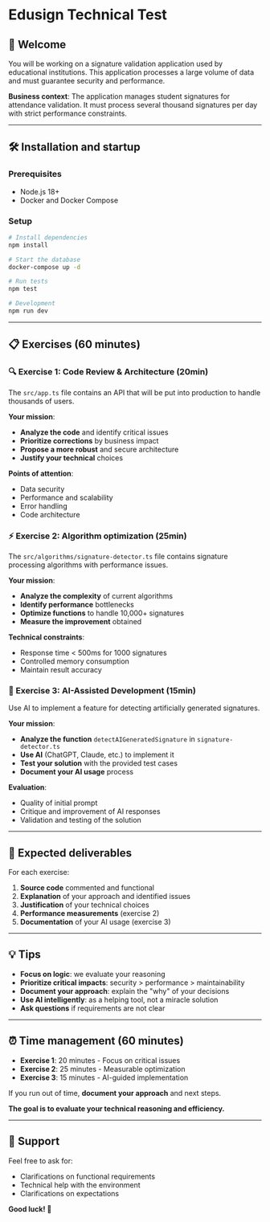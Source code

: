 # Edusign Technical Test

## 👋 Welcome

You will be working on a signature validation application used by educational institutions. This application processes a large volume of data and must guarantee security and performance.

**Business context**: The application manages student signatures for attendance validation. It must process several thousand signatures per day with strict performance constraints.

---

## 🛠 Installation and startup

### Prerequisites
- Node.js 18+
- Docker and Docker Compose

### Setup
```bash
# Install dependencies
npm install

# Start the database
docker-compose up -d

# Run tests
npm test

# Development
npm run dev
```

---

## 📋 Exercises (60 minutes)

### 🔍 Exercise 1: Code Review & Architecture (20min)

The `src/app.ts` file contains an API that will be put into production to handle thousands of users.

**Your mission**:
- **Analyze the code** and identify critical issues
- **Prioritize corrections** by business impact
- **Propose a more robust** and secure architecture
- **Justify your technical** choices

**Points of attention**:
- Data security
- Performance and scalability
- Error handling
- Code architecture

### ⚡ Exercise 2: Algorithm optimization (25min)

The `src/algorithms/signature-detector.ts` file contains signature processing algorithms with performance issues.

**Your mission**:
- **Analyze the complexity** of current algorithms
- **Identify performance** bottlenecks
- **Optimize functions** to handle 10,000+ signatures
- **Measure the improvement** obtained

**Technical constraints**:
- Response time < 500ms for 1000 signatures
- Controlled memory consumption
- Maintain result accuracy

### 🤖 Exercise 3: AI-Assisted Development (15min)

Use AI to implement a feature for detecting artificially generated signatures.

**Your mission**:
- **Analyze the function** `detectAIGeneratedSignature` in `signature-detector.ts`
- **Use AI** (ChatGPT, Claude, etc.) to implement it
- **Test your solution** with the provided test cases
- **Document your AI usage** process

**Evaluation**:
- Quality of initial prompt
- Critique and improvement of AI responses
- Validation and testing of the solution

---

## 🎯 Expected deliverables

For each exercise:

1. **Source code** commented and functional
2. **Explanation** of your approach and identified issues
3. **Justification** of your technical choices
4. **Performance measurements** (exercise 2)
5. **Documentation** of your AI usage (exercise 3)

---

## 💡 Tips

- **Focus on logic**: we evaluate your reasoning
- **Prioritize critical impacts**: security > performance > maintainability
- **Document your approach**: explain the "why" of your decisions
- **Use AI intelligently**: as a helping tool, not a miracle solution
- **Ask questions** if requirements are not clear

---

## ⏰ Time management (60 minutes)

- **Exercise 1**: 20 minutes - Focus on critical issues
- **Exercise 2**: 25 minutes - Measurable optimization
- **Exercise 3**: 15 minutes - AI-guided implementation

If you run out of time, **document your approach** and next steps.

**The goal is to evaluate your technical reasoning and efficiency.**

---

## 🤝 Support

Feel free to ask for:
- Clarifications on functional requirements
- Technical help with the environment
- Clarifications on expectations

**Good luck! 🚀** 